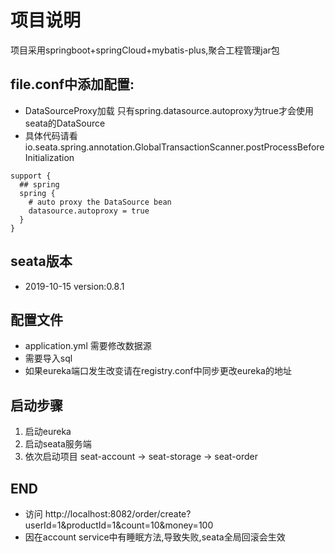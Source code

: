 # 项目说明
项目采用springboot+springCloud+mybatis-plus,聚合工程管理jar包

## file.conf中添加配置:
- DataSourceProxy加载 只有spring.datasource.autoproxy为true才会使用seata的DataSource
- 具体代码请看io.seata.spring.annotation.GlobalTransactionScanner.postProcessBeforeInitialization
```
support {
  ## spring
  spring {
    # auto proxy the DataSource bean
    datasource.autoproxy = true
  }
}
```
## seata版本
- 2019-10-15 version:0.8.1

## 配置文件
- application.yml  需要修改数据源
- 需要导入sql
- 如果eureka端口发生改变请在registry.conf中同步更改eureka的地址

## 启动步骤
1. 启动eureka
2. 启动seata服务端
3. 依次启动项目 seat-account -> seat-storage -> seat-order

## END
- 访问 http://localhost:8082/order/create?userId=1&productId=1&count=10&money=100
- 因在account service中有睡眠方法,导致失败,seata全局回滚会生效